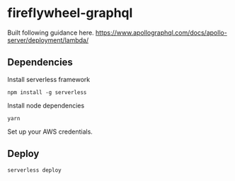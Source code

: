 # fireflywheel-graphql

Built following guidance here.
https://www.apollographql.com/docs/apollo-server/deployment/lambda/

## Dependencies

Install serverless framework
```
npm install -g serverless
```

Install node dependencies
```
yarn
```

Set up your AWS credentials.

## Deploy
```
serverless deploy
```